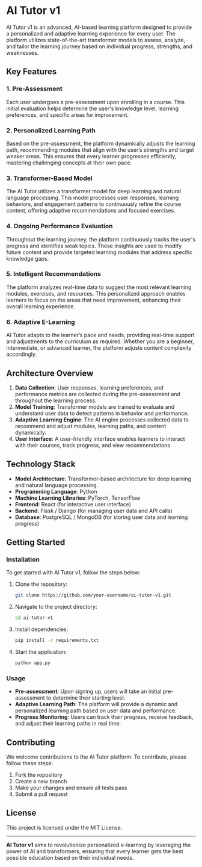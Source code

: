 # AI Tutor v1

AI Tutor v1 is an advanced, AI-based learning platform designed to provide a personalized and adaptive learning experience for every user. The platform utilizes state-of-the-art transformer models to assess, analyze, and tailor the learning journey based on individual progress, strengths, and weaknesses.

## Key Features

### 1. **Pre-Assessment**
Each user undergoes a pre-assessment upon enrolling in a course. This initial evaluation helps determine the user's knowledge level, learning preferences, and specific areas for improvement.

### 2. **Personalized Learning Path**
Based on the pre-assessment, the platform dynamically adjusts the learning path, recommending modules that align with the user’s strengths and target weaker areas. This ensures that every learner progresses efficiently, mastering challenging concepts at their own pace.

### 3. **Transformer-Based Model**
The AI Tutor utilizes a transformer model for deep learning and natural language processing. This model processes user responses, learning behaviors, and engagement patterns to continuously refine the course content, offering adaptive recommendations and focused exercises.

### 4. **Ongoing Performance Evaluation**
Throughout the learning journey, the platform continuously tracks the user's progress and identifies weak topics. These insights are used to modify future content and provide targeted learning modules that address specific knowledge gaps.

### 5. **Intelligent Recommendations**
The platform analyzes real-time data to suggest the most relevant learning modules, exercises, and resources. This personalized approach enables learners to focus on the areas that need improvement, enhancing their overall learning experience.

### 6. **Adaptive E-Learning**
AI Tutor adapts to the learner’s pace and needs, providing real-time support and adjustments to the curriculum as required. Whether you are a beginner, intermediate, or advanced learner, the platform adjusts content complexity accordingly.

## Architecture Overview

1. **Data Collection**: User responses, learning preferences, and performance metrics are collected during the pre-assessment and throughout the learning process.
2. **Model Training**: Transformer models are trained to evaluate and understand user data to detect patterns in behavior and performance.
3. **Adaptive Learning Engine**: The AI engine processes collected data to recommend and adjust modules, learning paths, and content dynamically.
4. **User Interface**: A user-friendly interface enables learners to interact with their courses, track progress, and view recommendations.

## Technology Stack

- **Model Architecture**: Transformer-based architecture for deep learning and natural language processing.
- **Programming Language**: Python
- **Machine Learning Libraries**: PyTorch, TensorFlow
- **Frontend**: React (for interactive user interface)
- **Backend**: Flask / Django (for managing user data and API calls)
- **Database**: PostgreSQL / MongoDB (for storing user data and learning progress)

## Getting Started

### Installation
To get started with AI Tutor v1, follow the steps below:

1. Clone the repository:
   ```bash
   git clone https://github.com/your-username/ai-tutor-v1.git
   ```

2. Navigate to the project directory:
   ```bash
   cd ai-tutor-v1
   ```

3. Install dependencies:
   ```bash
   pip install -r requirements.txt
   ```

4. Start the application:
   ```bash
   python app.py
   ```

### Usage
- **Pre-assessment**: Upon signing up, users will take an initial pre-assessment to determine their starting level.
- **Adaptive Learning Path**: The platform will provide a dynamic and personalized learning path based on user data and performance.
- **Progress Monitoring**: Users can track their progress, receive feedback, and adjust their learning paths in real time.

## Contributing

We welcome contributions to the AI Tutor platform. To contribute, please follow these steps:

1. Fork the repository
2. Create a new branch
3. Make your changes and ensure all tests pass
4. Submit a pull request

## License

This project is licensed under the MIT License.

--- 

**AI Tutor v1** aims to revolutionize personalized e-learning by leveraging the power of AI and transformers, ensuring that every learner gets the best possible education based on their individual needs.

